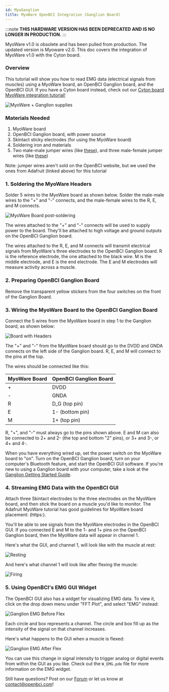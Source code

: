 ```yaml
---
id: MyoGanglion
title: MyoWare OpenBCI Integration (Ganglion Board)
---
```

:::note
**THIS HARDWARE VERSION HAS BEEN DEPRECATED AND IS NO LONGER IN PRODUCTION.**
:::

MyoWare v1.0 is obsolete and has been pulled from production. The updated version is Myoware v2.0. This doc covers the integration of MyoWare v1.0 with the Cyton board.


### Overview

This tutorial will show you how to read EMG data (electrical signals from muscles) using a MyoWare board, an OpenBCI Ganglion board, and the OpenBCI GUI. If you have a Cyton board instead, check out our [Cyton board MyoWare integration tutorial!](Deprecated/14-MyoWare_Integration.md)

![MyoWare + Ganglion supplies](../assets/ThirdPartyImages/flatlay_myoware_ganglion.JPG)

### Materials Needed

1.  MyoWare board
2.  OpenBCI Ganglion board, with power source
3.  Skintact sticky electrodes (for using the MyoWare board)
4.  Soldering iron and materials
5.  Two male-male jumper wires (like [these](https://www.adafruit.com/product/266)), and three male-female jumper wires (like [these](https://www.adafruit.com/product/826))

Note: jumper wires aren't sold on the OpenBCI website, but we used the ones from Adafruit (linked above) for this tutorial

### 1. Soldering the MyoWare Headers

Solder 5 wires to the MyoWare board as shown below. Solder the male-male wires to the "+" and "-" connects, and the male-female wires to the R, E, and M connects.

![MyoWare Board post-soldering](../assets/ThirdPartyImages/myoware_post_solder.jpg)

The wires attached to the "+" and "-" connects will be used to supply power to the board. They'll be attached to high voltage and ground outputs on the OpenBCI Ganglion board.

The wires attached to the R, E, and M connects will transmit electrical signals from MyoWare's three electrodes to the OpenBCI Ganglion board. R is the reference electrode, the one attached to the black wire. M is the middle electrode, and E is the end electrode. The E and M electrodes will measure activity across a muscle.

### 2. Preparing OpenBCI Ganglion Board

Remove the transparent yellow stickers from the four switches on the front of the Ganglion Board.

### 3. Wiring the MyoWare Board to the OpenBCI Ganglion Board

Connect the 5 wires from the MyoWare board in step 1 to the Ganglion board, as shown below:

![Board with Headers](../assets/ThirdPartyImages/ganglion_myoware_connects.JPG)

The "+" and "-" from the MyoWare board should go to the DVDD and GNDA connects on the left side of the Ganglion board. R, E, and M will connect to the pins at the top.

The wires should be connected like this:

| MyoWare Board | OpenBCI Ganglion Board |
| ------------- | ---------------------- |
| +             | DVDD                   |
| -             | GNDA                   |
| R             | D_G (top pin)          |
| E             | 1- (bottom pin)        |
| M             | 1+ (top pin)           |

R, "+", and "-" must always go to the pins shown above. E and M can also be connected to 2+ and 2- (the top and bottom "2" pins), or 3+ and 3-, or 4+ and 4-.

When you have everything wired up, set the power switch on the MyoWare board to "on". Turn on the OpenBCI Ganglion board, turn on your computer's Bluetooth feature, and start the OpenBCI GUI software. If you're new to using a Ganglion board with your computer, take a look at the [Ganglion Getting Started Guide](GettingStarted/Boards/02-Ganglion_Getting_Started_Guide.md).

### 4. Streaming EMG Data with the OpenBCI GUI

Attach three Skintact electrodes to the three electrodes on the MyoWare board, and then stick the board on a muscle you'd like to monitor. The Adafruit MyoWare tutorial has good guidelines for MyoWare board placement: (https:).

You'll be able to see signals from the MyoWare electrodes in the OpenBCI GUI. If you connected E and M to the 1- and 1+ pins on the OpenBCI Ganglion board, then the MyoWare data will appear in channel 1.

Here's what the GUI, and channel 1, will look like with the muscle at rest:

![Resting](../assets/ThirdPartyImages/Ganglion_GUI_before_flexing.png)

And here's what channel 1 will look like after flexing the muscle:

![Firing](../assets/ThirdPartyImages/Ganglion_GUI_after_flex.png)

### 5. Using OpenBCI's EMG GUI Widget

The OpenBCI GUI also has a widget for visualizing EMG data. To view it, click on the drop down menu under "FFT Plot", and select "EMG" instead:

![Ganglion EMG Before Flex](../assets/ThirdPartyImages/Ganglion_GUI_before_widget.png)

Each circle and box represents a channel. The circle and box fill up as the intensity of the signal on that channel increases.

Here's what happens to the GUI when a muscle is flexed:

![Ganglion EMG After Flex](../assets/ThirdPartyImages/Ganglion_GUI_after_widget.png)

You can use this change in signal intensity to trigger analog or digital events from within the GUI as you like. Check out the `W_EMG.pde` file for more information on the EMG widget.

Still have questions? Post on our [Forum](http://openbci.com/index.php/forum/) or let us know at [contact@openbci.com](mailto:contact@openbci.com)!
